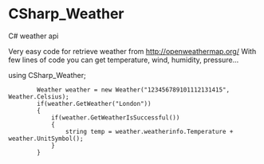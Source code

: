# CSharp_Weather
C# weather api

Very easy code for retrieve weather from http://openweathermap.org/
With few lines of code you can get temperature, wind, humidity, pressure...


using CSharp_Weather;

            Weather weather = new Weather("123456789101112131415", Weather.Celsius);
            if(weather.GetWeather("London"))
            {
                if(weather.GetWeatherIsSuccessful())
                {
                    string temp = weather.weatherinfo.Temperature + weather.UnitSymbol();
                }
            }
